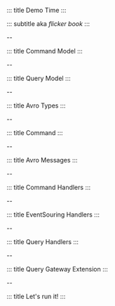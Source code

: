 <!-- slide template="[[tpl-intermediate-subtitle]]" bg="[[holisticon-bg.svg]]" -->

::: title
Demo Time
:::

::: subtitle
aka _flicker book_
:::

--
<!-- slide template="[[tpl-demo]]" bg="[[01-command-model.png]]" -->

::: title
Command Model
::: 

--
<!-- slide template="[[tpl-demo]]" bg="[[02-query-model.png]]" -->

::: title
Query Model
:::

--
<!-- slide template="[[tpl-demo]]" bg="[[03-protocol-types.png]]" -->

::: title
Avro Types
:::

--
<!-- slide template="[[tpl-demo]]" bg="[[04-generated-command.png]]" -->

::: title
Command
:::

--
<!-- slide template="[[tpl-demo]]" bg="[[05-protocol-messages.png]]" -->

::: title
Avro Messages
:::

--
<!-- slide template="[[tpl-demo]]" bg="[[06-generated-command-handlers.png]]" -->

::: title
Command Handlers
:::

--
<!-- slide template="[[tpl-demo]]" bg="[[07-generated-eventsourcing-handlers.png]]" -->

::: title
EventSouring Handlers
:::

--
<!-- slide template="[[tpl-demo]]" bg="[[08-generated-query-handlers.png]]" -->

::: title
Query Handlers
:::

--
<!-- slide template="[[tpl-demo]]" bg="[[09-generated-querygateway-extension.png]]" -->

::: title
Query Gateway Extension
:::

--
<!-- slide template="[[tpl-demo]]" bg="[[10-demo-run.gif]]" -->

::: title
Let's run it!
:::
